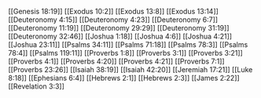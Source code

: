 [[Genesis 18:19]]
[[Exodus 10:2]]
[[Exodus 13:8]]
[[Exodus 13:14]]
[[Deuteronomy 4:15]]
[[Deuteronomy 4:23]]
[[Deuteronomy 6:7]]
[[Deuteronomy 11:19]]
[[Deuteronomy 29:29]]
[[Deuteronomy 31:19]]
[[Deuteronomy 32:46]]
[[Joshua 1:18]]
[[Joshua 4:6]]
[[Joshua 4:21]]
[[Joshua 23:11]]
[[Psalms 34:11]]
[[Psalms 71:18]]
[[Psalms 78:3]]
[[Psalms 78:4]]
[[Psalms 119:11]]
[[Proverbs 1:8]]
[[Proverbs 3:1]]
[[Proverbs 3:21]]
[[Proverbs 4:1]]
[[Proverbs 4:20]]
[[Proverbs 4:21]]
[[Proverbs 7:1]]
[[Proverbs 23:26]]
[[Isaiah 38:19]]
[[Isaiah 42:20]]
[[Jeremiah 17:21]]
[[Luke 8:18]]
[[Ephesians 6:4]]
[[Hebrews 2:1]]
[[Hebrews 2:3]]
[[James 2:22]]
[[Revelation 3:3]]
